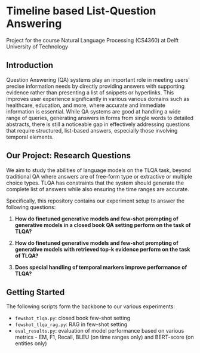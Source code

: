 # Timeline based List-Question Answering
Project for the course Natural Language Processing (CS4360) at Delft University of Technology


## Introduction

Question Answering (QA) systems play an important role in meeting users' precise information needs by directly providing answers with supporting evidence rather than presenting a list of snippets or hyperlinks. This improves user experience significantly in various various domains such as healthcare, education, and more, where accurate and immediate information is essential. While QA systems are good at handling a wide range of queries, generating answers in forms from single words to detailed abstracts, there is still a noticeable gap in effectively addressing questions that require structured, list-based answers, especially those involving temporal elements.

## Our Project: Research Questions

We aim to study the abilities of language models on the TLQA task, beyond traditional QA where answers are of free-form type or extractive or multiple choice types. TLQA has constraints that the system should generate the complete list of answers while also ensuring the time ranges are accurate. 

Specifically, this repository contains our experiment setup to answer the following questions:

1. **How do finetuned generative models and few-shot prompting of generative models in a closed book QA setting perform on the task of TLQA?**

2. **How do finetuned generative models and few-shot prompting of generative models with retrieved top-k evidence perform on the task of TLQA?**

3. **Does special handling of temporal markers improve performance of TLQA?**

## Getting Started

The following scripts form the backbone to our various experiments:

- `fewshot_tlqa.py`: closed book few-shot setting 
- `fewshot_tlqa_rag.py`: RAG in few-shot setting
- `eval_results.py`: evaluation of model performance based on various metrics - EM, F1, Recall, BLEU (on time ranges only) and BERT-score (on entities only)